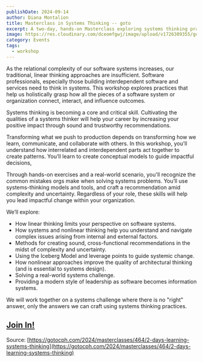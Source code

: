 ```yaml
---
publishDate: 2024-09-14
author: Diana Montalion
title: Masterclass in Systems Thinking -- goto
excerpt: A two-day, hands-on Masterclass exploring systems thinking practices. As the relational complexity of our software systems increases, our traditional, linear thinking approaches are insufficient. Software professionals, especially those building interdependent software and services need to think in systems.
image: https://res.cloudinary.com/dceomfgwj/image/upload/v1726309355/goto_sj2qez.png
category: Events
tags:
  - workshop
---
```

As the relational complexity of our software systems increases, our traditional, linear thinking approaches are insufficient. Software professionals, especially those building interdependent software and services need to think in systems. This workshop explores practices that help us holistically grasp how all the pieces of a software system or organization connect, interact, and influence outcomes.

Systems thinking is becoming a core and critical skill. Cultivating the qualities of a systems thinker will help your career by increasing your positive impact through sound and trustworthy recommendations.

Transforming what we push to production depends on transforming how we learn, communicate, and collaborate with others. In this workshop, you’ll understand how interrelated and interdependent parts act together to create patterns. You’ll learn to create conceptual models to guide impactful decisions,

Through hands-on exercises and a real-world scenario, you'll recognize the common mistakes orgs make when solving systems problems. You’ll use systems-thinking models and tools, and craft a recommendation amid complexity and uncertainty. Regardless of your role, these skills will help you lead impactful change within your organization.

We’ll explore:

- How linear thinking limits your perspective on software systems.
- How systems and nonlinear thinking help you understand and navigate complex issues arising from internal and external factors.
- Methods for creating sound, cross-functional recommendations in the midst of complexity and uncertainty.
- Using the Iceberg Model and leverage points to guide systemic change.
- How nonlinear approaches improve the quality of architectural thinking (and is essential to systems design).
- Solving a real-world systems challenge.
- Providing a modern style of leadership as software becomes information systems.

We will work together on a systems challenge where there is no "right" answer, only the answers we can craft using systems thinking practices.


## [Join In!](https://gotocph.com/2024/register?selected_masterclass=464)


Source: [https://gotocph.com/2024/masterclasses/464/2-days-learning-systems-thinking](https://gotocph.com/2024/masterclasses/464/2-days-learning-systems-thinking)
